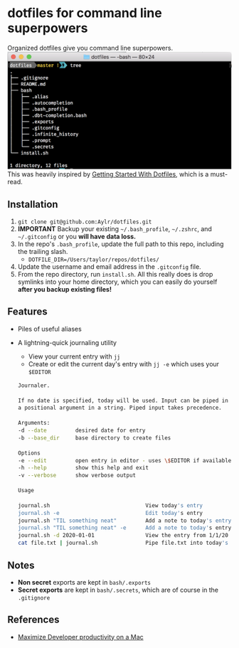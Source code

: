 # dotfiles for command line superpowers

Organized dotfiles give you command line superpowers.
![screenshot](bash_screenshot.png)
This was heavily inspired by [Getting Started With Dotfiles](https://medium.com/@webprolific/getting-started-with-dotfiles-43c3602fd789), which is a must-read.

## Installation

1. `git clone git@github.com:Aylr/dotfiles.git`
2. **IMPORTANT** Backup your existing `~/.bash_profile`, `~/.zshrc`, and `~/.gitconfig` or you **will have data loss.**
3. In the repo's `.bash_profile`, update the full path to this repo, including the trailing slash.
    - `DOTFILE_DIR=/Users/taylor/repos/dotfiles/`
4. Update the username and email address in the `.gitconfig` file.
5. From the repo directory, run `install.sh`. All this really does is drop symlinks into your home directory, which you can easily do yourself **after you backup existing files!**

## Features

- Piles of useful aliases
- A lightning-quick journaling utility
    - View your current entry with `jj`
    - Create or edit the current day's entry with `jj -e` which uses your `$EDITOR`

    ```bash
    Journaler.
    
    If no date is specified, today will be used. Input can be piped in or added as
    a positional argument in a string. Piped input takes precedence.
    
    Arguments:
    -d --date         desired date for entry
    -b --base_dir     base directory to create files
    
    Options
    -e --edit         open entry in editor - uses \$EDITOR if available
    -h --help         show this help and exit
    -v --verbose      show verbose output
    
    Usage
    
    journal.sh                              View today's entry
    journal.sh -e                           Edit today's entry
    journal.sh "TIL something neat"         Add a note to today's entry
    journal.sh "TIL something neat" -e      Add a note to today's entry and edit
    journal.sh -d 2020-01-01                View the entry from 1/1/20
    cat file.txt | journal.sh               Pipe file.txt into today's entry
    ```
## Notes

- **Non secret** exports are kept in `bash/.exports`
- **Secret exports** are kept in `bash/.secrets`, which are of course in the `.gitignore`

## References

- [Maximize Developer productivity on a Mac](https://medium.com/@ankushagarwal/maximize-developer-productivity-on-a-mac-a9ae6fbaedab)

